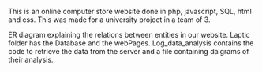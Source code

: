 This is an online computer store website done in php, javascript, SQL, html and css. 
This was made for a university project in a team of 3.

ER diagram explaining the relations between entities in our website.
Laptic folder has the Database and the webPages. 
Log_data_analysis contains the code to retrieve the data from the server and a file containing daigrams of their analysis.
